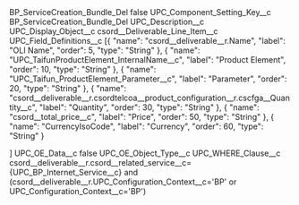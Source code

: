 <?xml version="1.0" encoding="UTF-8"?>
<CustomMetadata xmlns="http://soap.sforce.com/2006/04/metadata" xmlns:xsi="http://www.w3.org/2001/XMLSchema-instance" xmlns:xsd="http://www.w3.org/2001/XMLSchema">
    <label>BP_ServiceCreation_Bundle_Del</label>
    <protected>false</protected>
    <values>
        <field>UPC_Component_Setting_Key__c</field>
        <value xsi:type="xsd:string">BP_ServiceCreation_Bundle_Del</value>
    </values>
    <values>
        <field>UPC_Description__c</field>
        <value xsi:nil="true"/>
    </values>
    <values>
        <field>UPC_Display_Object__c</field>
        <value xsi:type="xsd:string">csord__Deliverable_Line_Item__c</value>
    </values>
    <values>
        <field>UPC_Field_Definitions__c</field>
        <value xsi:type="xsd:string">[{
&quot;name&quot;: &quot;csord__deliverable__r.Name&quot;,
&quot;label&quot;: &quot;OLI Name&quot;,
&quot;order&quot;: 5,
&quot;type&quot;: &quot;String&quot;
}, {
&quot;name&quot;: &quot;UPC_TaifunProductElement_InternalName__c&quot;,
&quot;label&quot;: &quot;Product Element&quot;,
&quot;order&quot;: 10,
&quot;type&quot;: &quot;String&quot;
}, {
&quot;name&quot;: &quot;UPC_Taifun_ProductElement_Parameter__c&quot;,
&quot;label&quot;: &quot;Parameter&quot;,
&quot;order&quot;: 20,
&quot;type&quot;: &quot;String&quot;
}, {
&quot;name&quot;: &quot;csord__deliverable__r.csordtelcoa__product_configuration__r.cscfga__Quantity__c&quot;,
&quot;label&quot;: &quot;Quantity&quot;,
&quot;order&quot;: 30,
&quot;type&quot;: &quot;String&quot;
}, {
&quot;name&quot;: &quot;csord__total_price__c&quot;,
&quot;label&quot;: &quot;Price&quot;,
&quot;order&quot;: 50,
&quot;type&quot;: &quot;String&quot;
}, {
&quot;name&quot;: &quot;CurrencyIsoCode&quot;,
&quot;label&quot;: &quot;Currency&quot;,
&quot;order&quot;: 60,
&quot;type&quot;: &quot;String&quot;
}

]</value>
    </values>
    <values>
        <field>UPC_OE_Data__c</field>
        <value xsi:type="xsd:boolean">false</value>
    </values>
    <values>
        <field>UPC_OE_Object_Type__c</field>
        <value xsi:nil="true"/>
    </values>
    <values>
        <field>UPC_WHERE_Clause__c</field>
        <value xsi:type="xsd:string">csord__deliverable__r.csord__related_service__c= {UPC_BP_Internet_Service__c} and (csord__deliverable__r.UPC_Configuration_Context__c=&apos;BP&apos; or UPC_Configuration_Context__c=&apos;BP&apos;)</value>
    </values>
</CustomMetadata>
